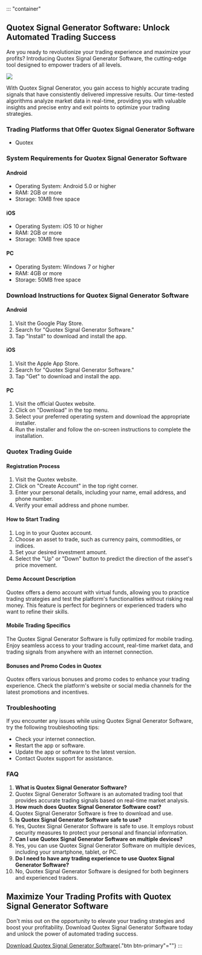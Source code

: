 ::: \"container\"
## Quotex Signal Generator Software: Unlock Automated Trading Success

Are you ready to revolutionize your trading experience and maximize your
profits? Introducing Quotex Signal Generator Software, the cutting-edge
tool designed to empower traders of all levels.

[![](https://static.quotex.io/files/4_en/300_250.jpg)](https://traff.sbs/brokerqxlid)

With Quotex Signal Generator, you gain access to highly accurate trading
signals that have consistently delivered impressive results. Our
time-tested algorithms analyze market data in real-time, providing you
with valuable insights and precise entry and exit points to optimize
your trading strategies.

### Trading Platforms that Offer Quotex Signal Generator Software

-   Quotex

### System Requirements for Quotex Signal Generator Software

#### Android

-   Operating System: Android 5.0 or higher
-   RAM: 2GB or more
-   Storage: 10MB free space

#### iOS

-   Operating System: iOS 10 or higher
-   RAM: 2GB or more
-   Storage: 10MB free space

#### PC

-   Operating System: Windows 7 or higher
-   RAM: 4GB or more
-   Storage: 50MB free space

### Download Instructions for Quotex Signal Generator Software

#### Android

1.  Visit the Google Play Store.
2.  Search for "Quotex Signal Generator Software."
3.  Tap "Install" to download and install the app.

#### iOS

1.  Visit the Apple App Store.
2.  Search for "Quotex Signal Generator Software."
3.  Tap "Get" to download and install the app.

#### PC

1.  Visit the official Quotex website.
2.  Click on "Download" in the top menu.
3.  Select your preferred operating system and download the appropriate
    installer.
4.  Run the installer and follow the on-screen instructions to complete
    the installation.

### Quotex Trading Guide

#### Registration Process

1.  Visit the Quotex website.
2.  Click on "Create Account" in the top right corner.
3.  Enter your personal details, including your name, email address, and
    phone number.
4.  Verify your email address and phone number.

#### How to Start Trading

1.  Log in to your Quotex account.
2.  Choose an asset to trade, such as currency pairs, commodities, or
    indices.
3.  Set your desired investment amount.
4.  Select the "Up" or "Down" button to predict the
    direction of the asset\'s price movement.

#### Demo Account Description

Quotex offers a demo account with virtual funds, allowing you to
practice trading strategies and test the platform\'s functionalities
without risking real money. This feature is perfect for beginners or
experienced traders who want to refine their skills.

#### Mobile Trading Specifics

The Quotex Signal Generator Software is fully optimized for mobile
trading. Enjoy seamless access to your trading account, real-time market
data, and trading signals from anywhere with an internet connection.

#### Bonuses and Promo Codes in Quotex

Quotex offers various bonuses and promo codes to enhance your trading
experience. Check the platform\'s website or social media channels for
the latest promotions and incentives.

### Troubleshooting

If you encounter any issues while using Quotex Signal Generator
Software, try the following troubleshooting tips:

-   Check your internet connection.
-   Restart the app or software.
-   Update the app or software to the latest version.
-   Contact Quotex support for assistance.

### FAQ

1.  **What is Quotex Signal Generator Software?**
2.  Quotex Signal Generator Software is an automated trading tool that
    provides accurate trading signals based on real-time market
    analysis.
3.  **How much does Quotex Signal Generator Software cost?**
4.  Quotex Signal Generator Software is free to download and use.
5.  **Is Quotex Signal Generator Software safe to use?**
6.  Yes, Quotex Signal Generator Software is safe to use. It employs
    robust security measures to protect your personal and financial
    information.
7.  **Can I use Quotex Signal Generator Software on multiple devices?**
8.  Yes, you can use Quotex Signal Generator Software on multiple
    devices, including your smartphone, tablet, or PC.
9.  **Do I need to have any trading experience to use Quotex Signal
    Generator Software?**
10. No, Quotex Signal Generator Software is designed for both beginners
    and experienced traders.

## Maximize Your Trading Profits with Quotex Signal Generator Software

Don\'t miss out on the opportunity to elevate your trading strategies
and boost your profitability. Download Quotex Signal Generator Software
today and unlock the power of automated trading success.

[Download Quotex Signal Generator
Software](\%22https://traff.sbs/brokerqxlid\%22){."btn
btn-primary"=""}
:::

